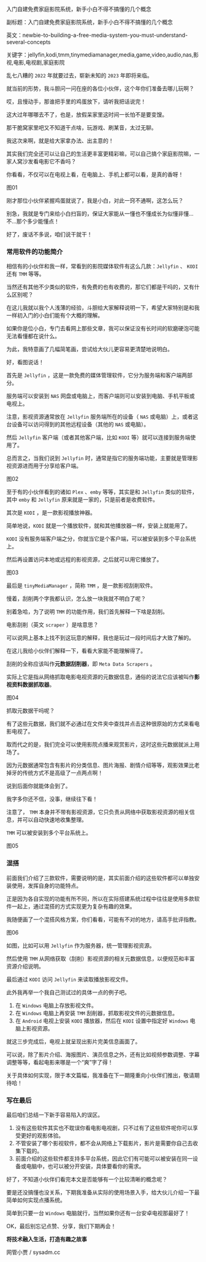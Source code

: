 入门自建免费家庭影院系统，新手小白不得不搞懂的几个概念

副标题：入门自建免费家庭影院系统，新手小白不得不搞懂的几个概念

英文：newbie-to-building-a-free-media-system-you-must-understand-several-concepts

关键字：jellyfin,kodi,tmm,tinymediamanager,media,game,video,audio,nas,影视,电影,电视剧,家庭影院



乱七八糟的 `2022` 年就要过去，崭新未知的 `2023` 年即将来临。

就当前的形势，我斗胆问一问在座的各位小伙伴，这个年你们准备去哪儿玩啊？

哎，且慢动手，那谁把手里的鸡蛋放下，请听我把话说完！



这大过年哪哪去不了，也是，放假呆家里这时间一长怕不是要变馊。

那干脆窝家里吧又不知道干点啥，玩游戏、刷某音，太过无聊。

我这次来啊，就是给大家拿办法、出主意的！

其实我们完全还可以让自己的生活更丰富更精彩嘛，可以自己搞个家庭影院嘛，一家人窝沙发看电影它不香吗？

你看看，不仅可以在电视上看，在电脑上、手机上都可以看，是真的香呀！

图01



刚才那位小伙伴紧握鸡蛋就说了，我是小白，对此一窍不通啊，这怎么玩？

别急，我就是专门来给小白扫盲的，保证大家能从一懂也不懂成长为似懂非懂...不...那个多少能懂点！

好了，废话不多说，咱们说干就干！



### 常用软件的功能简介

相信有的小伙伴和我一样，常看到的影院媒体软件有这么几款：`Jellyfin` 、 `KODI` 还有 `TMM` 等等。

当然还有其他不少类似的软件，有免费的也有收费的，那它们都是干吗的，又有什么区别呢？

在这儿我就以我个人浅薄的经验，斗胆给大家解释说明一下，希望大家特别是和我一样初入门的小白们能有个大概的理解。

如果你是位小白，专门去看网上那些文章，我可以保证没有长时间的软磨硬泡可能无法看懂都在说什么。

为此，我特意画了几幅简笔画，尝试给大伙儿更容易更清楚地说明白。

好，看图说话！



首先是 `Jellyfin` ，这是一款免费的媒体管理软件，它分为服务端和客户端两部分。

服务端可以安装到 `NAS` 网盘或电脑上，而客户端则可以安装到电脑、手机平板或电视上。

注意，影视资源通常放在 `Jellyfin` 服务端所在的设备（ `NAS` 或电脑）上，或者这台设备可以访问得到的其他远程设备（其他的 `NAS` 或电脑）。

然后 `Jellyfin` 客户端（或者其他客户端，比如 `KODI` 等）就可以连接到服务端使用了。

总而言之，当我们说到 `Jellyfin` 时，通常是指它的服务端功能，主要就是管理影视资源进而用于分享给客户端。

图02



至于有的小伙伴看到的诸如 `Plex` 、`emby` 等等，其实是和 `Jellyfin` 类似的软件，其中 `emby` 和 `Jellyfin` 原来就是一家的，只是前者是收费软件。



其次是 `KODI` ，是一款影视播放神器。

简单地说，`KODI` 就是一个播放软件，就和其他播放器一样，安装上就能用了。

`KODI` 没有服务端客户端之分，你就当它是个客户端，可以被安装到多个平台系统上。

然后再设置访问本地或远程的影视资源，之后就可以用它播放了。

图03



最后是 `tinyMediaManager` ，简称 `TMM` ，是一款影视刮削软件。

慢着，刮削两个字我都认识，怎么放一块我就不明白了呢？

别着急哈，为了说明 `TMM` 的功能作用，我们首先解释一下啥是刮削。



电影刮削（英文 `scraper` ）是啥意思？

可以说网上基本上找不到这玩意的解释，我也是玩过一段时间后才大致了解的。

在这儿我给小伙伴们解释一下，看看大家能不能理解得了。

刮削的全称应该叫作**元数据刮削器**，即 `Meta Data Scrapers` 。

实际上它是指从网络抓取电影电视资源的元数据信息，通俗的说法它应该被叫作**影视资料数据抓取器**。

图04



抓取元数据干吗呢？

有了这些元数据，我们就不必通过在文件夹中查找并点击这种很原始的方式来看电影电视了。

取而代之的是，我们完全可以使用影院点播来观赏影片，这时这些元数据就派上用场了。

因为元数据通常包含有影片的分类信息、图片海报、剧情介绍等等，观影效果比老掉牙的传统方式不是高级了一点两点啊！

说到后面你就能体会到了。

我字多你还不信，没事，继续往下看！



注意了， `TMM` 本身并不带有影视资源，它只负责从网络中获取影视资源的相关信息，并可以自动快速地收集整理。

`TMM` 可以被安装到多个平台系统上。

图05



### 混搭

前面我们介绍了三款软件，需要说明的是，其实前面介绍的这些软件都可以单独安装使用，发挥自身的功能特点。

正是因为各自实现的功能有所不同，所以在实际搭建系统过程中往往是使用多款软件一起上，通过混搭的方式实现更为复杂有趣的效果。

我随便画了一个混搭风格方案，你们看看，可能有不对的地方，请高手批评指教。

图06



如图，比如可以用 `Jellyfin` 作为服务器，统一管理影视资源。

然后使用 `TMM` 从网络获取（刮削）影视资源的相关元数据信息，以便规范和丰富资源介绍说明。

最后通过 `KODI` 访问 `Jellyfin` 来读取播放影视文件。



此外我再举一个我自己测试过的具体一点的例子吧。

1. 在 `Windows` 电脑上存放影视文件。
2. 在 `Windows` 电脑上再安装 `TMM` 刮削器，抓取影视文件的元数据信息。
3. 在 `Android` 电视上安装 `KODI` 播放器，然后在 `KODI` 设置中指定好 `Windows` 电脑上影视资源。

就这三步完成后，电视上就呈现出影片完美信息画面了。

可以说，除了影片介绍、海报图片、演员信息之外，还有比如视频参数调整、字幕调整等等，看起电影来哪是一个“爽”字了得！

关于具体如何实现，限于本文篇幅，我准备在下一期隆重向小伙伴们推出，敬请期待哈！



### 写在最后

最后咱们总结一下新手容易陷入的误区。

1. 没有这些软件其实也不耽误你看电影电视剧，只不过有了这些软件呢你可以享受更好的观影体验。
2. 不管安装了哪个影视软件，都不会从网络上下载影片，影片是需要你自己去收集下载的。
3. 前面介绍的这些软件都支持多平台系统，因此它们有可能可以被安装在同一设备或电脑中，也可以被分开安装，具体要看你的需求。



好了，不知道小伙伴们看完本文是否能够有一个比较清晰的概念呢？

要是还没搞懂也没关系，下期我准备从实际的使用场景入手，给大伙儿介绍一下最简单如何实现点播系统。

简单到只要一台 `Windows` 电脑就行，当然如果你还有一台安卓电视那最好了！

OK，最后别忘记点赞、分享，我们下期再会！



**将技术融入生活，打造有趣之故事**

网管小贾 / sysadm.cc





